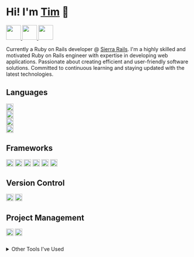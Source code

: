 # Hi! I'm [Tim](https://timcarey.dev) 👋

<a href="https://dev.to/tccodez">
  <img src="https://img.shields.io/badge/-DEV.TO-000?style=plastic&logo=dev.to&logoColor=CC342D" height="40" />
</a>  
<a href="https://twitter.com/TimCareyCodez">
  <img src="https://img.shields.io/badge/TWITTER-000?style=plastic&logo=twitter" height="40" />
</a>  
<a href="https://www.linkedin.com/in/tim-carey-9a45b91b9">
  <img src="https://img.shields.io/badge/LINKEDIN-000?style=plastic&logo=linkedin&logoColor=1572B6" height="40">
</a>

Currently a Ruby on Rails developer @ [Sierra Rails](https://www.sierrarails.com/). I'm a highly skilled and motivated Ruby on Rails engineer with expertise in developing web applications. Passionate about creating efficient and user-friendly software solutions. Committed to continuous learning and staying updated with the latest technologies.

## Languages

<img src="https://img.shields.io/badge/-Ruby-000?style=flat-square&logo=ruby&logoColor=CC342D" height="20" style="display: block;"/>
<img src="https://img.shields.io/badge/-JavaScript-000?style=flat-square&logo=javascript" height="20" style="display: block;"/>
<img src="https://img.shields.io/badge/-HTML-000?style=flat-square&logo=html5" height="20" style="display: block;"/>
<img src="https://img.shields.io/badge/JSON-000?style=flat-square&logo=json" height="20" style="display: block;"/>

## Frameworks

<img src="https://img.shields.io/badge/-Rails-000?style=flat-square&logo=rubyonrails&logoColor=CC342D" height="20" />
<img src="https://img.shields.io/badge/-Bootstrap-000?style=flat-square&logo=bootstrap" height="20" />
<img src="https://img.shields.io/badge/-TailwindCSS-000?style=flat-square&logo=tailwindcss" height="20" />
<img src="https://img.shields.io/badge/-React-000?style=flat-square&logo=react" height="20" />
<img src="https://img.shields.io/badge/Sinatra-000?style=flat-square&logo=rubysinatra&logoColor=white" height="20" />
<img src="https://img.shields.io/badge/Stimulus-000?style=flat-square&logo=stimulus" height="20" />

## Version Control

<img src="https://img.shields.io/badge/Git-000?style=flat-square&logo=git" height="20" />
<img src="https://img.shields.io/badge/GitHub-000?style=flat-square&logo=github" height="20" />

## Project Management

<img src="https://img.shields.io/badge/Trello-000?style=flat-square&logo=trello" height="20" />
<img src="https://img.shields.io/badge/Linear-000?style=flat-square&logo=linear" height="20" />

<details style="margin-top: 24px;">
  <summary>Other Tools I've Used</summary>


<img src="https://img.shields.io/badge/-PostgreSQL-000?style=flat-square&logo=postgresql" height="20" />
<img src="https://img.shields.io/badge/-Node.js-000?style=flat-square&logo=node.js" height="20" />
<img src="https://img.shields.io/badge/-Heroku-000?style=flat-square&logo=heroku&logoColor=5d477e" height="20" />
<img src="https://img.shields.io/badge/MongoDB-000?style=flat-square&logo=mongodb&logoColor=0e4e3a" height="20" />
<img src="https://img.shields.io/badge/Linux-000?style=flat-square&logo=linux" height="20" />
<img src="https://img.shields.io/badge/Ubuntu-000?style=flat-square&logo=ubuntu" height="20" />
<img src="https://img.shields.io/badge/Bulma-000?style=flat-square&logo=bulma" height="20" />
<img src="https://img.shields.io/badge/ExpressJS-000?style=flat-square&logo=express" height="20" />
<img src="https://img.shields.io/badge/Minitests-000?style=flat-square&logo=" height="20" />

</details>

